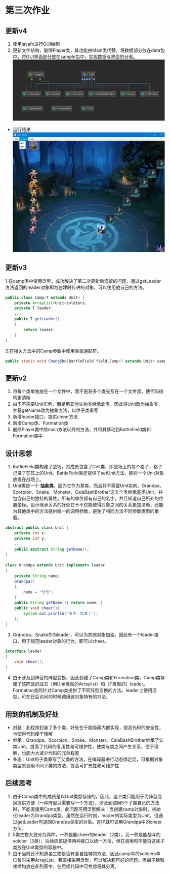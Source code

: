 # 第三次作业

## 更新v4
1. 使用javafx进行GUI绘制
2. 更新文件结构，删除Player类，其功能由Main类代替。将数据部分放在data包中，将GUI界面部分放在sample包中，实现数据与界面的分离。
![1](image/类.png)<!-- .element width="80%" height="65%" -->
 - 运行结果
![1](image/界面.png)<!-- .element width="80%" height="65%" -->

## 更新v3
1.在camp类中使用泛型，成功解决了第二次更新后遗留的问题，通过getLeader方法返回的leader对象即为创建时传进的对象，可以使用他自己的方法。
```java
public class Camp<T extends Unit> {
    private ArrayList<Unit>soldiers;
    private T leader;
    ...
    public T getLeader()
    {
        return leader;
    }
}
```
2.在相关方法中的Camp参数中使用类型通配符。
```java
public static void ChangShe(BattleField field,Camp<? extends Unit> camp, int start);
```

## 更新v2
1. 将每个类单独放在一个文件中，而不是将多个类先写在一个文件里，使代码结构更清晰
2. 由于不需要Unit实例，而是用其他生物类继承此类，因此将Unit改为抽象类，并将getName改为抽象方法，以供子类重写
3. 新增leader接口，提供cheer方法
4. 新增Camp类、Formation类
5. 删除Player类中除main方法以外的方法，并将其移动到BattleField类和Formation类中

## 设计思想
1. BattleField类构建了战场，其成员包含了Cell类，即战场上的每个格子，格子记录了在其上的Unit。BattleField类还提供了setUnit方法，能将一个Unit对象放置在战场上。
2. Unit类是一个 **抽象类**，因为它作为基类，而且并不需要Unit实例。Grandpa、Scorpion、Snake、Monster、CalaBashBrother这五个类继承基类Unit，并包含自己的独特的属性。所有的单位都有自己的名字，并且知道自己所处的位置坐标。设计继承关系的好处在于不仅能使得对象之间的关系更加清晰，还能为其他类中的方法提供统一的调用参数，避免了相同方法不同参数类型的重载。
```java
abstract public class Unit {
    private int x;
    private int y;
    ...
    public abstract String getName();
}

class Grandpa extends Unit implements leader
{
    private String name;
    Grandpa()
    {
        name = "爷爷";
    }
    public String getName(){ return name; }
    public void cheer(){
        System.out.println("爷爷：加油！");
    };
}
```
3. Grandpa、Snake作为leader，可以为其他对象加油，因此有一个leader接口，用于规范leader对象的行为，即可以cheer。
```java
interface leader
{
    void cheer();
}
```
4. 由于涉及到阵营的阵型变换，因此创建了Camp类和Formation类，Camp类存储了该阵营的成员（用Unit类型的Arraylist）和（T类型的）leader。Formation类则针对Camp类提供了不同阵型变换的方法。leader上使用泛型，可在日后访问的时候调用该对象特有的方法。

## 用到的机制及好处
 - 封装：此程序封装了多个类，好处在于能隐藏内部实现，提高代码的安全性，也使得代码便于理解
 - 继承：Grandpa、Scorpion、Snake、Monster、CalaBashBrother继承了父类Unit，提高了代码的复用性和可维护性，使类与类之间产生关系，便于理解，也能大大减少代码的冗余程度
 - 多态：Unit的子类重写了父类的方法，在编译器进行动态绑定后，可根据对象类型来调用不同子类的方法，提高可扩充性和可维护性

## 后续思考
1. 由于Camp类中的成员是以Unit类型存储的，因此，这个类只能用于为阵型变换提供方便（一种阵型只需要写一个方法），涉及到调用5个子类自己的方法时，不能直接用Camp类。此问题可用泛型解决：当创建camp对象时，初始化leader为Grandpa类型，虽然在运行时刻，leader的实际类型为Unit，但通过getLeader可返回Grandpa类型的对象。这样就可调用Grandpa中的cheer方法。
2. 5类生物大致分为两种，一种是能cheer的leader（2类），另一种是能战斗的soldier（3类），后续应该提供两种接口以统一方法，但在调用时不能将这些子类放在Unit类型的容器中。
3. 由于当前还不知道各生物是否有各自独特的方法，因此camp中的soldiers单位暂时采用ArrayList<Unit>，若直接采用泛型，可以解决葫芦娃的问题。但蝎子精和喽啰均放在此列表中，在后续代码中可考虑将其分离。